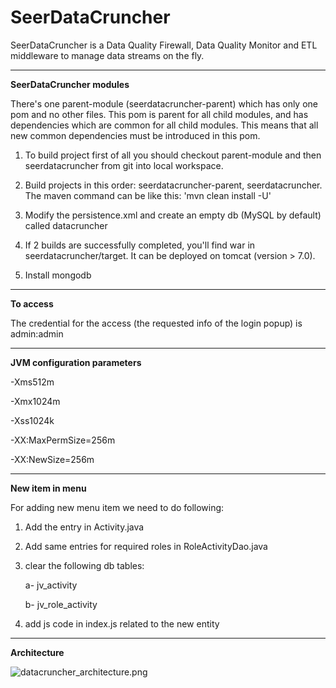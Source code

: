 # SeerDataCruncher
SeerDataCruncher is a Data Quality Firewall, Data Quality Monitor and ETL middleware to manage data streams on the fly.


----------------------------- 
**SeerDataCruncher modules**

There's one parent-module (seerdatacruncher-parent) which has only one pom and no other files. This pom is parent for all child modules, and has dependencies which are common for all child modules. This means that all new common dependencies must be introduced in this pom.

1. To build project first of all you should checkout parent-module and then seerdatacruncher from git into local workspace.

2. Build projects in this order: seerdatacruncher-parent, seerdatacruncher. The maven command can be like this: 'mvn clean install -U'

3. Modify the persistence.xml and create an empty db (MySQL by default) called datacruncher

4. If 2 builds are successfully completed, you'll find war in seerdatacruncher/target. It can be deployed on tomcat (version > 7.0).

5. Install mongodb


----------------------------- 
**To access**

The credential for the access (the requested info of the login popup) is admin:admin

----------------------------- 
**JVM configuration parameters**

-Xms512m

-Xmx1024m

-Xss1024k

-XX:MaxPermSize=256m

-XX:NewSize=256m

------------------------------------------------
**New item in menu**

For adding new menu item we need to do following:

1) Add the entry in Activity.java

2) Add same  entries for required roles in RoleActivityDao.java

3) clear the following db tables:

    a- jv_activity

    b- jv_role_activity

4) add js code in index.js related to the new entity

-----------------------------------------------
**Architecture**

![datacruncher_architecture.png](http://see-r.com/wp-content/uploads/2015/12/architecture.png)
